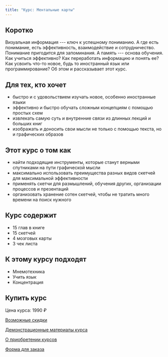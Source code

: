 ```yaml
---
title: "Курс: Ментальные карты"
---
```


## Коротко

Визуальная информация --- ключ к успешному пониманию.  А где есть
понимание, есть эффективность, взаимодействие и сотрудничество.
Понимание пригодится для запоминания.  А память --- основа обучения.
Как учиться эффективно?  Как переработать информацию и понять ее?  Как
усвоить что-то новое, будь то иностранный язык или программирование?
Об этом и рассказывает этот курс.

## Для тех, кто хочет

- быстро и с удовольствием изучать новое, особенно иностранные языки
- эффективно и быстро обучать сложным концепциям с помощью простых
  схем
- извлекать самую суть и внутренние связи из длинных лекций и больших
  книг
- изображать и доносить свои мысли не только с помощью текста, но и
  графических образов

## Этот курс о том как

- найти подходящие инструменты, которые станут верными спутниками на
  пути графической мысли
- максимально использовать преимущества разных видов скетчей для
  максимальной эффективности
- применять скетчи для размышлений, обучения других, организации
  процессов и презентаций
- организовать хранение сотен скетчей, чтобы не тратить много времени
  на поиск нужного

## Курс содержит

- 15 глав в книге
- 15 скетчей
- 4 мозговых карты
- 3 чек листа

## К этому курсу подходят

- Мнемотехника
- Учить язык
- Концентрация

## Купить курс

Цена курса: 1990 ₽

[Возможные скидки](/help/buy.html#discount)

[Демонстрационные материалы курса](/courses/mindmaps/demo.html)

[О приобретении курсов](/help/buy.html#buy)

[Форма для заказа](/feedback.html#order_courses)
